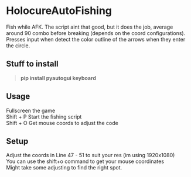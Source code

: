 # HolocureAutoFishing
Fish while AFK. The script aint that good, but it does the job, average around 90 combo before breaking (depends on the coord configurations).  
Presses input when detect the color outline of the arrows when they enter the circle.

## **Stuff to install**
> **pip install pyautogui keyboard**

## **Usage**
Fullscreen the game  
Shift + P Start the fishing script  
Shift + O Get mouse coords to adjust the code

## **Setup**
Adjust the coords in Line 47 - 51 to suit your res (im using 1920x1080)  
You can use the shift+o command to get your mouse coordinates  
Might take some adjusting to find the right spot. 
